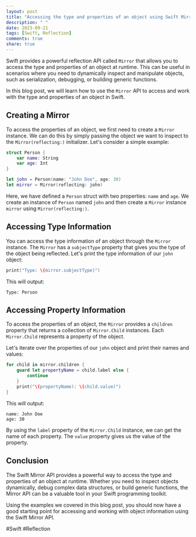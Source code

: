 ```yaml
---
layout: post
title: "Accessing the type and properties of an object using Swift Mirror API"
description: " "
date: 2023-09-21
tags: [Swift, Reflection]
comments: true
share: true
---
```


Swift provides a powerful reflection API called `Mirror` that allows you to access the type and properties of an object at runtime. This can be useful in scenarios where you need to dynamically inspect and manipulate objects, such as serialization, debugging, or building generic functions.

In this blog post, we will learn how to use the `Mirror` API to access and work with the type and properties of an object in Swift.

## Creating a Mirror

To access the properties of an object, we first need to create a `Mirror` instance. We can do this by simply passing the object we want to inspect to the `Mirror(reflecting:)` initializer. Let's consider a simple example:

```swift
struct Person {
    var name: String
    var age: Int
}

let john = Person(name: "John Doe", age: 30)
let mirror = Mirror(reflecting: john)
```

Here, we have defined a `Person` struct with two properties: `name` and `age`. We create an instance of `Person` named `john` and then create a `Mirror` instance `mirror` using `Mirror(reflecting:)`.

## Accessing Type Information

You can access the type information of an object through the `Mirror` instance. The `Mirror` has a `subjectType` property that gives you the type of the object being reflected. Let's print the type information of our `john` object:

```swift
print("Type: \(mirror.subjectType)")
```

This will output:

```
Type: Person
```

## Accessing Property Information

To access the properties of an object, the `Mirror` provides a `children` property that returns a collection of `Mirror.Child` instances. Each `Mirror.Child` represents a property of the object.

Let's iterate over the properties of our `john` object and print their names and values:

```swift
for child in mirror.children {
    guard let propertyName = child.label else {
        continue
    }
    print("\(propertyName): \(child.value)")
}
```

This will output:

```
name: John Doe
age: 30
```

By using the `label` property of the `Mirror.Child` instance, we can get the name of each property. The `value` property gives us the value of the property.

## Conclusion

The Swift Mirror API provides a powerful way to access the type and properties of an object at runtime. Whether you need to inspect objects dynamically, debug complex data structures, or build generic functions, the Mirror API can be a valuable tool in your Swift programming toolkit.

Using the examples we covered in this blog post, you should now have a good starting point for accessing and working with object information using the Swift Mirror API.

#Swift #Reflection